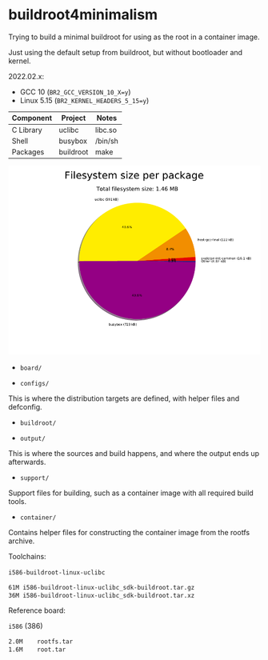 buildroot4minimalism
====================

Trying to build a minimal buildroot for using as the root in a container image.

Just using the default setup from buildroot, but without bootloader and kernel.

2022.02.x:
- GCC 10 (`BR2_GCC_VERSION_10_X=y`)
- Linux 5.15 (`BR2_KERNEL_HEADERS_5_15=y`)

Component      | Project       | Notes
-------------- | ------------- | ------------
C Library      | uclibc        | libc.so
Shell          | busybox       | /bin/sh
Packages       | buildroot     | make

![graph size](graph-size.png)

* `board/`

* `configs/`

This is where the distribution targets are defined, with helper files and defconfig.

* `buildroot/`

* `output/`

This is where the sources and build happens, and where the output ends up afterwards.

* `support/`

Support files for building, such as a container image with all required build tools.

* `container/`

Contains helper files for constructing the container image from the rootfs archive.

Toolchains:

`i586-buildroot-linux-uclibc`

```
61M	i586-buildroot-linux-uclibc_sdk-buildroot.tar.gz
36M	i586-buildroot-linux-uclibc_sdk-buildroot.tar.xz
```

Reference board:

`i586` (386)

```
2.0M	rootfs.tar
1.6M	root.tar
```
